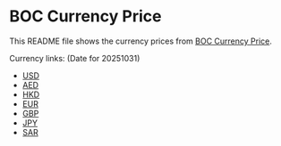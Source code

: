 # BOC Currency Price

This README file shows the currency prices from [BOC Currency Price](https://www.boc.cn/sourcedb/whpj/).

Currency links: (Date for 20251031)

- [USD](https://bocurrencyprice.techina.science/BOC_CURRENCY_PRICE/USD/20251031.json)
- [AED](https://bocurrencyprice.techina.science/BOC_CURRENCY_PRICE/AED/20251031.json)
- [HKD](https://bocurrencyprice.techina.science/BOC_CURRENCY_PRICE/HKD/20251031.json)
- [EUR](https://bocurrencyprice.techina.science/BOC_CURRENCY_PRICE/EUR/20251031.json)
- [GBP](https://bocurrencyprice.techina.science/BOC_CURRENCY_PRICE/GBP/20251031.json)
- [JPY](https://bocurrencyprice.techina.science/BOC_CURRENCY_PRICE/JPY/20251031.json)
- [SAR](https://bocurrencyprice.techina.science/BOC_CURRENCY_PRICE/SAR/20251031.json)

